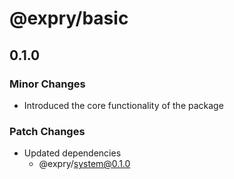 # @expry/basic

## 0.1.0

### Minor Changes

- Introduced the core functionality of the package

### Patch Changes

- Updated dependencies
  - @expry/system@0.1.0
